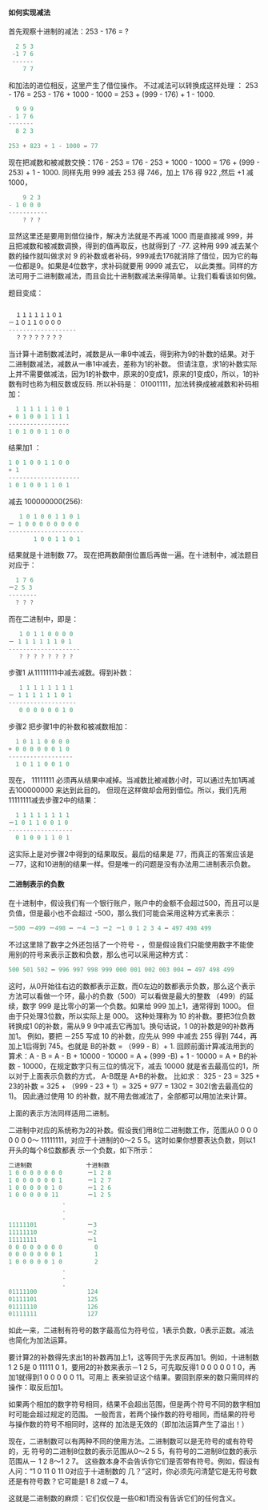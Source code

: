 #### 如何实现减法

首先观察十进制的减法：253 - 176 = ?

```C
  2 5 3 
 -1 7 6
 ------
    7 7
```
和加法的进位相反，这里产生了借位操作。
不过减法可以转换成这样处理 ： 253 - 176 = 253 - 176 + 1000 - 1000 = 253 + (999 - 176) + 1 - 1000.

```C
  9 9 9
- 1 7 6
-------
  8 2 3
  
253 + 823 + 1 - 1000 = 77
```

现在把减数和被减数交换：176 - 253 = 176 - 253 + 1000 - 1000 = 176 + (999 - 253) + 1 - 1000.
同样先用 999 减去 253 得 746，加上 176 得 922 ,然后 +1 减 1000，

```C
    9 2 3
- 1 0 0 0 
-----------
    ? ? ?
```

显然这里还是要用到借位操作，解决方法就是不再减 1000 而是直接减 999，并且把减数和被减数调换，得到的值再取反，也就得到了 -77.
这种用 999 减去某个数的操作就叫做求对 9 的补数或者补码，999减去176就消除了借位，因为它的每一位都是9。如果是4位数字，求补码就要用 9999 减去它，
以此类推。同样的方法可用于二进制数减法，而且会比十进制数减法来得简单。让我们看看该如何做。

题目变成：

```C

  １１１１１１０１
－１０１１００００
-------------------
  ？？？？？？？？

```

当计算十进制数减法时，减数是从一串9中减去，得到称为9的补数的结果。对于二进制数减法，减数从一串1中减去，差称为1的补数。
但请注意，求1的补数实际上并不需要做减法，因为1的补数中，原来的0变成1，原来的1变成0，所以，1的补数有时也称为相反数或反码.
所以补码是： 01001111，加法转换成被减数和补码相加：

```C
  1 1 1 1 1 1 0 1
+ 0 1 0 0 1 1 1 1
-----------------
1 0 1 0 0 1 1 0 0
```

结果加1 ：

```C
1 0 1 0 0 1 1 0 0
+ 1
--------------------
1 0 1 0 0 1 1 0 1
```

减去 100000000(256):

```C
   1 0 1 0 0 1 1 0 1
－ 1 0 0 0 0 0 0 0 0
---------------------
       1 0 0 1 1 0 1
```

结果就是十进制数 77。
现在把两数颠倒位置后再做一遍。在十进制中，减法题目对应于：

```C
  1 7 6
－2 5 3
--------
  ? ? ?
```

而在二进制中，即是：

```C
   1 0 1 1 0 0 0 0
－ 1 1 1 1 1 1 0 1
--------------------
   ? ? ? ? ? ? ? ?
```

步骤1 从11111111中减去减数。得到补数：

```C
   1 1 1 1 1 1 1 1
－ 1 1 1 1 1 1 0 1
-------------------
   0 0 0 0 0 0 1 0
```

步骤2 把步骤1中的补数和被减数相加：

```C
  1 0 1 1 0 0 0 0
+ 0 0 0 0 0 0 1 0
------------------
  1 0 1 1 0 0 1 0
```

现在， 11111111 必须再从结果中减掉。当减数比被减数小时，可以通过先加1再减去100000000 来达到此目的。
但现在这样做却会用到借位。所以，我们先用11111111减去步骤2中的结果：

```C
  1 1 1 1 1 1 1 1
－1 0 1 1 0 0 1 0
------------------
  0 1 0 0 1 1 0 1
```

这实际上是对步骤2中得到的结果取反。最后的结果是 77，而真正的答案应该是 －77，这和10进制的结果一样。但是唯一的问题是没有办法用二进制表示负数。

#### 二进制表示的负数

在十进制中，假设我们有一个银行账户，账户中的金额不会超过500，而且可以是负值，但是最小也不会超过 -500，那么我们可能会采用这种方式来表示：

```C
－500 －499 －498 ⋯ －4 －3 －2 －1 0 1 2 3 4 ⋯ 497 498 499
```
不过这里除了数字之外还包括了一个符号 - ，但是假设我们只能使用数字不能使用别的符号来表示正数和负数，那么也可以采用这种方式：

```C
500 501 502 ⋯ 996 997 998 999 000 001 002 003 004 ⋯ 497 498 499
```

这时，从0开始往右边的数都表示正数，而0左边的数都表示负数，那么这个表示方法可以看做一个环，最小的负数（500）可以看做是最大的整数
（499）的延续，数字 999 是比零小的第一个负数。如果给 999 加上1，通常得到 1000。 但由于只处理3位数，所以实际上是 000。
这种处理称为 10 的补数。要把3位负数转换成1 0的补数，需从9 9 9中减去它再加1。换句话说，1 0的补数是9的补数再加1。
例如，要把 －255 写成 10 的补数，应先从 999 中减去 255 得到 744，再加上1后得到 745。也就是 B的补数 = （999 - B）+ 1.
回顾前面计算减法用到的算术：A - B = A - B + 10000 - 10000 = A + (999 -B) + 1 - 10000 = A + B的补数 - 10000，在规定数字只有三位的情况下，减去
10000 就是省去最高位的1，所以对于上面表示负数的方式， A-B既是 A+B的补数。
比如求： 325 - 23 = 325 + 23的补数 = 325 + （999 - 23 + 1）= 325 + 977 = 1302 = 302(舍去最高位的1)。
因此通过使用 10 的补数，就不用去做减法了，全部都可以用加法来计算。

上面的表示方法同样适用二进制。

二进制中对应的系统称为2的补数。假设我们用8位二进制数工作，范围从0 0 0 0 0 0 0 0～
11111111，对应于十进制的0～2 5 5。这时如果你想要表达负数，则以1开头的每个8位数都表
示一个负数，如下所示：

```C
二进制数               十进制数
1 0 0 0 0 0 0 0       －1 2 8
1 0 0 0 0 0 0 1       －1 2 7
1 0 0 0 0 0 1 0       －1 2 6
1 0 0 0 0 0 11        －1 2 5
               .
               .
               .
11111101              －3
11111110              －2
11111111              －1
0 0 0 0 0 0 0 0         0
0 0 0 0 0 0 0 1         1
1 0 0 0 0 0 1 0         2 
               .
               .
               .
01111100              124
01111101              125
01111110              126
01111111              127
```

如此一来，二进制有符号的数字最高位为符号位，1表示负数，0表示正数。减法也简化为加法运算。

要计算2的补数得先求出1的补数再加上1，这等同于先求反再加1。例如，十进制数1 2 5是
0 11111 0 1，要用2的补数来表示－1 2 5，可先取反得1 0 0 0 0 0 1 0，再加1就得到1 0 0 0 0 0 11。可用上
表来验证这个结果。要回到原来的数只需同样的操作：取反后加1。

如果两个相加的数字符号相同，结果不会超出范围，但是两个符号不同的数字相加时可能会超过规定的范围。
一般而言，若两个操作数的符号相同，而结果的符号与操作数的符号不相同时，这样的
加法是无效的（即加法运算产生了溢出！）

现在，二进制数可以有两种不同的使用方法。二进制数可以是无符号的或有符号的，无
符号的二进制8位数的表示范围从0～2 5 5，有符号的二进制8位数的表示范围从－ 1 2 8～1 2 7。
这些数本身不会告诉你它们是否带有符号。例如，假设有人问：“1 0 11 0 11 0对应于十进制数的
几？”这时，你必须先问清楚它是无符号数还是有符号数？它可能是1 8 2或－7 4。

这就是二进制数的麻烦：它们仅仅是一些0和1而没有告诉它们的任何含义。
